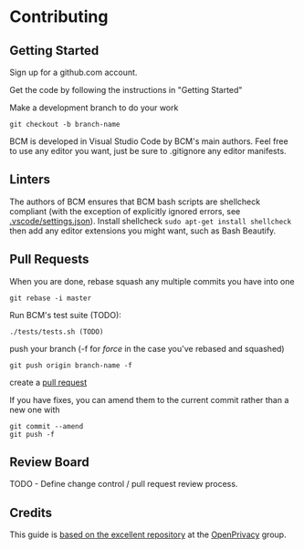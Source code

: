 # Contributing

## Getting Started

Sign up for a github.com account.

Get the code by following the instructions in "Getting Started"

Make a development branch to do your work

    git checkout -b branch-name

BCM is developed in Visual Studio Code by BCM's main authors. Feel free to use any editor you want, just be sure to .gitignore any editor manifests.

## Linters

The authors of BCM ensures that BCM bash scripts are shellcheck compliant (with the exception of explicitly ignored errors, see [.vscode/settings.json](.vscode/settings.json)). Install shellcheck `sudo apt-get install shellcheck` then add any editor extensions you might want, such as Bash Beautify.

## Pull Requests

When you are done, rebase squash any multiple commits you have into one

    git rebase -i master

Run BCM's test suite (TODO):

    ./tests/tests.sh (TODO)

push your branch (-f for *force* in the case you've rebased and squashed)

    git push origin branch-name -f
    
create a [pull request](https://github.com/BitcoinCacheMachine/BitcoinCacheMachine/projects)

If you have fixes, you can amend them to the current commit rather than a new one with

    git commit --amend
    git push -f

## Review Board

TODO - Define change control / pull request review process.

## Credits

This guide is [based on the excellent repository](https://git.openprivacy.ca/cwtch.im/cwtch/raw/master/CONTRIBUTING.md) at the [OpenPrivacy](https://openprivacy.ca/) group.